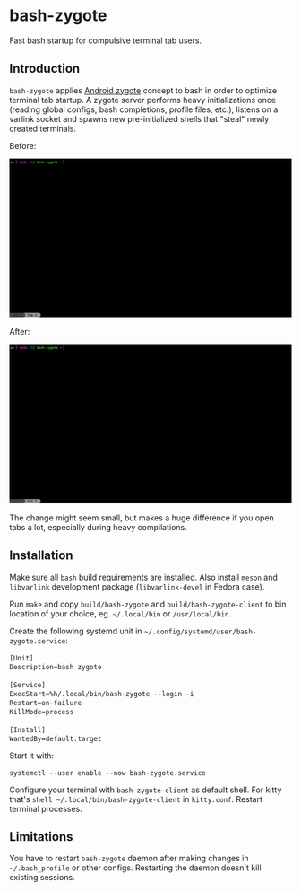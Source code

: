 # bash-zygote

Fast bash startup for compulsive terminal tab users.

## Introduction

`bash-zygote` applies [Android
zygote](https://stackoverflow.com/questions/9153166/understanding-android-zygote-and-dalvikvm/12703292#12703292)
concept to bash in order to optimize terminal tab startup. A zygote
server performs heavy initializations once (reading global configs,
bash completions, profile files, etc.), listens on a varlink socket
and spawns new pre-initialized shells that "steal" newly created
terminals.

Before:

![before](https://raw.githubusercontent.com/mbachry/bash-zygote/refs/heads/media/media/before.gif)

After:

![after](https://raw.githubusercontent.com/mbachry/bash-zygote/refs/heads/media/media/after.gif)

The change might seem small, but makes a huge difference if you open
tabs a lot, especially during heavy compilations.

## Installation

Make sure all `bash` build requirements are installed. Also install
`meson` and `libvarlink` development package (`libvarlink-devel` in
Fedora case).

Run `make` and copy `build/bash-zygote` and `build/bash-zygote-client`
to bin location of your choice, eg. `~/.local/bin` or
`/usr/local/bin`.

Create the following systemd unit in `~/.config/systemd/user/bash-zygote.service`:

```
[Unit]
Description=bash zygote

[Service]
ExecStart=%h/.local/bin/bash-zygote --login -i
Restart=on-failure
KillMode=process

[Install]
WantedBy=default.target
```

Start it with:

```
systemctl --user enable --now bash-zygote.service
```

Configure your terminal with `bash-zygote-client` as default
shell. For kitty that's `shell ~/.local/bin/bash-zygote-client` in
`kitty.conf`. Restart terminal processes.

## Limitations

You have to restart `bash-zygote` daemon after making changes in
`~/.bash_profile` or other configs. Restarting the daemon doesn't kill
existing sessions.
